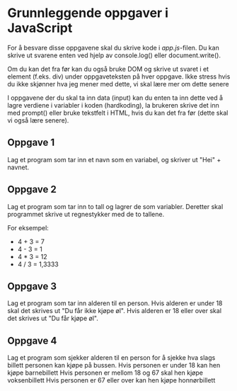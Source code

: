 # Grunnleggende oppgaver i JavaScript

For å besvare disse oppgavene skal du skrive kode i *app.js*-filen. Du kan skrive ut svarene enten ved hjelp av console.log() eller document.write().

Om du kan det fra før kan du også bruke DOM og skrive ut svaret i et element (f.eks. div) under oppgaveteksten på hver oppgave.
Ikke stress hvis du ikke skjønner hva jeg mener med dette, vi skal lære mer om dette senere

I oppgavene der du skal ta inn data (input) kan du enten ta inn dette ved å lagre verdiene i variabler i koden (hardkoding), la brukeren skrive det inn med prompt() eller bruke tekstfelt i HTML, hvis du kan det fra før (dette skal vi også lære senere).


## Oppgave 1
Lag et program som tar inn et navn som en variabel, og skriver ut "Hei" + navnet.

## Oppgave 2
Lag et program som tar inn to tall og lagrer de som variabler. Deretter skal programmet skrive ut regnestykker med de to tallene.

For eksempel:
- 4 + 3 = 7
- 4 - 3 = 1
- 4 * 3 = 12
- 4 / 3 = 1,3333

## Oppgave 3
Lag et program som tar inn alderen til en person. Hvis alderen er under 18 skal det skrives ut "Du får ikke kjøpe øl". Hvis alderen er 18 eller over skal det skrives ut "Du får kjøpe øl".

## Oppgave 4
Lag et program som sjekker alderen til en person for å sjekke hva slags billett personen kan kjøpe på bussen.
Hvis personen er under 18 kan hen kjøpe barnebillett
Hvis personen er mellom 18 og 67 skal hen kjøpe voksenbillett
Hvis personen er 67 eller over kan hen kjøpe honnørbillett
